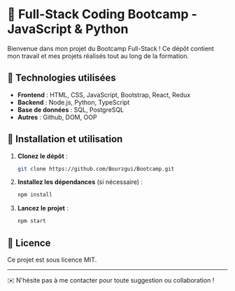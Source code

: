 # 📌 Full-Stack Coding Bootcamp - JavaScript & Python

Bienvenue dans mon projet du Bootcamp Full-Stack ! Ce dépôt contient mon travail et mes projets réalisés tout au long de la formation.

## 🚀 Technologies utilisées

- **Frontend** : HTML, CSS, JavaScript, Bootstrap, React, Redux
- **Backend** : Node.js, Python, TypeScript
- **Base de données** : SQL, PostgreSQL
- **Autres** : Github, DOM, OOP

## 🔧 Installation et utilisation

1. **Clonez le dépôt** :
   ```bash
   git clone https://github.com/Bourzgui/Bootcamp.git
   ```
2. **Installez les dépendances** (si nécessaire) :
   ```bash
   npm install
   ```
3. **Lancez le projet** :
   ```bash
   npm start
   ```

## 📜 Licence
Ce projet est sous licence MIT.

---
✉️ N'hésite pas à me contacter pour toute suggestion ou collaboration !

